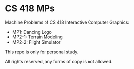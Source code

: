 # CS 418 MPs
Machine Problems of CS 418 Interactive Computer Graphics:

- MP1: Dancing Logo
- MP2-1: Terrain Modeling
- MP2-2: Flight Simulator

This repo is only for personal study. 

All rights reserved, any forms of copy is not allowed.
